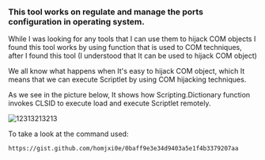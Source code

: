 ### This tool works on regulate and manage the ports configuration in operating system.
While I was looking for any tools that I can use them to hijack COM objects I found this tool works by using function that is used to COM techniques, after I found this tool (I understood that It can be used to hijack COM object)




We all know what happens when It's easy to hijack COM object, which It means that we can execute Scriptlet by using COM hijacking techniques.








As we see in the picture below, It shows how Scripting.Dictionary function invokes CLSID to execute load and execute Scriptlet remotely.

![12313213213](https://user-images.githubusercontent.com/25440152/61374905-682bdb00-a852-11e9-983f-eb632e7777c7.PNG)



To take a look at the command used:
```
https://gist.github.com/homjxi0e/0baff9e3e34d9403a5e1f4b3379207aa

```
